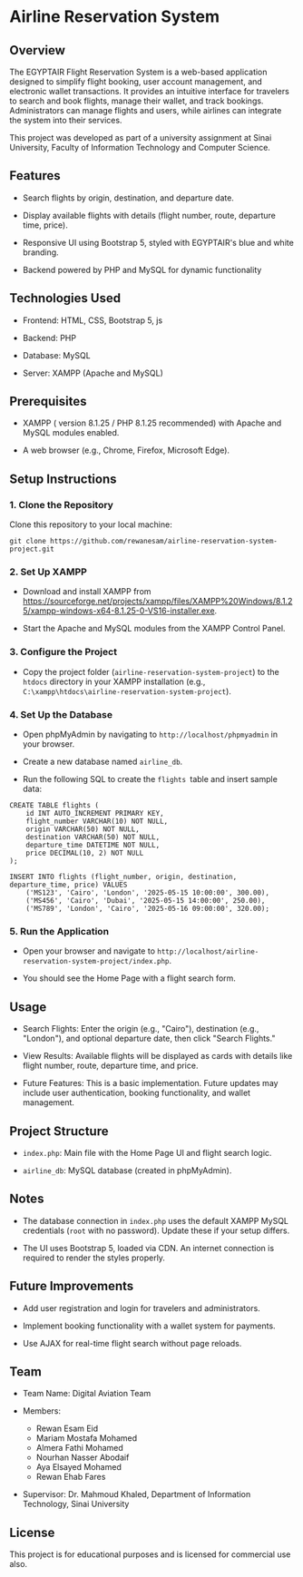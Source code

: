 # Airline Reservation System

## Overview
The EGYPTAIR Flight Reservation System is a web-based application designed to simplify flight booking, user account management, and electronic wallet transactions. It provides an intuitive interface for travelers to search and book flights, manage their wallet, and track bookings. Administrators can manage flights and users, while airlines can integrate the system into their services.

This project was developed as part of a university assignment at Sinai University, Faculty of Information Technology and Computer Science.
## Features
* Search flights by origin, destination, and departure date.

* Display available flights with details (flight number, route, departure time, price).

* Responsive UI using Bootstrap 5, styled with EGYPTAIR's blue and white branding.

* Backend powered by PHP and MySQL for dynamic functionality
## Technologies Used
* Frontend: HTML, CSS, Bootstrap 5, js

* Backend: PHP

* Database: MySQL

* Server: XAMPP (Apache and MySQL)
## Prerequisites
* XAMPP ( version  8.1.25 / PHP 8.1.25  recommended) with Apache and MySQL modules enabled.

* A web browser (e.g., Chrome, Firefox, Microsoft Edge).
## Setup Instructions
### 1. Clone the Repository
Clone this repository to your local machine:
```
git clone https://github.com/rewanesam/airline-reservation-system-project.git
```
### 2. Set Up XAMPP
* Download and install XAMPP from https://sourceforge.net/projects/xampp/files/XAMPP%20Windows/8.1.25/xampp-windows-x64-8.1.25-0-VS16-installer.exe.

* Start the Apache and MySQL modules from the XAMPP Control Panel.
### 3. Configure the Project
* Copy the project folder (```airline-reservation-system-project```) to the ```htdocs``` directory in your XAMPP installation (e.g.,``` C:\xampp\htdocs\airline-reservation-system-project```).
### 4. Set Up the Database
* Open phpMyAdmin by navigating to ```http://localhost/phpmyadmin``` in your browser.

* Create a new database named ```airline_db```.

* Run the following SQL to create the ```flights ```table and insert sample data:
```
CREATE TABLE flights (
    id INT AUTO_INCREMENT PRIMARY KEY,
    flight_number VARCHAR(10) NOT NULL,
    origin VARCHAR(50) NOT NULL,
    destination VARCHAR(50) NOT NULL,
    departure_time DATETIME NOT NULL,
    price DECIMAL(10, 2) NOT NULL
);

INSERT INTO flights (flight_number, origin, destination, departure_time, price) VALUES
    ('MS123', 'Cairo', 'London', '2025-05-15 10:00:00', 300.00),
    ('MS456', 'Cairo', 'Dubai', '2025-05-15 14:00:00', 250.00),
    ('MS789', 'London', 'Cairo', '2025-05-16 09:00:00', 320.00);
```
### 5. Run the Application
* Open your browser and navigate to ```http://localhost/airline-reservation-system-project/index.php```.
  
* You should see the Home Page with a flight search form.
## Usage
* Search Flights: Enter the origin (e.g., "Cairo"), destination (e.g., "London"), and optional departure date, then click "Search Flights."

* View Results: Available flights will be displayed as cards with details like flight number, route, departure time, and price.

* Future Features: This is a basic implementation. Future updates may include user authentication, booking functionality, and wallet management.
## Project Structure
* ```index.php```: Main file with the Home Page UI and flight search logic.

* ```airline_db```: MySQL database (created in phpMyAdmin).
## Notes
* The database connection in ```index.php``` uses the default XAMPP MySQL credentials (```root``` with no password). Update these if your setup differs.

* The UI uses Bootstrap 5, loaded via CDN. An internet connection is required to render the styles properly.
## Future Improvements
* Add user registration and login for travelers and administrators.

* Implement booking functionality with a wallet system for payments.

* Use AJAX for real-time flight search without page reloads.
## Team
* Team Name: Digital Aviation Team

* Members:
  * Rewan Esam Eid
  * Mariam Mostafa Mohamed
  * Almera Fathi Mohamed
  * Nourhan Nasser Abodaif
  * Aya Elsayed Mohamed
  * Rewan Ehab Fares

* Supervisor: Dr. Mahmoud Khaled, Department of Information Technology, Sinai University
## License
This project is for educational purposes and is licensed for commercial use also.
